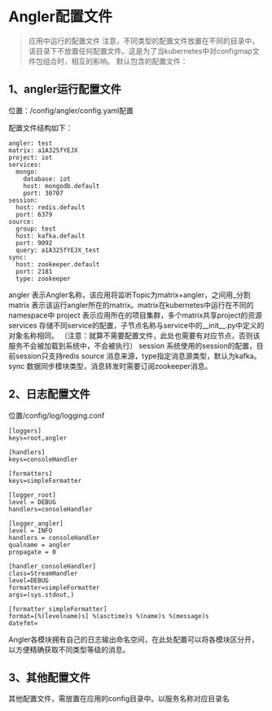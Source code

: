 # Angler配置文件

> 应用中运行的配置文件
注意，不同类型的配置文件放置在不同的目录中，该目录下不放置任何配置文件。这是为了当kubernetes中对configmap文件包组合时，相互的影响。
默认包含的配置文件：

## 1、angler运行配置文件

位置：/config/angler/config.yaml配置

配置文件结构如下：
```
angler: test
matrix: a1A325fYEJX
project: iot
services:
  mongo:
    database: iot
    host: mongodb.default
    port: 30707
session:
  host: redis.default
  port: 6379
source:
  group: test
  host: kafka.default
  port: 9092
  query: a1A325fYEJX_test
sync:
  host: zookeeper.default
  port: 2181
  type: zookeeper
```

angler      表示Angler名称，该应用将监听Topic为matrix+angler，之间用_分割
matrix      表示该运行angler所在的matrix。matrix在kubernetes中运行在不同的namespace中
project     表示应用所在的项目集群，多个matrix共享project的资源
services    存储不同service的配置，子节点名称与service中的__init__.py中定义的对象名称相同。
            （注意：就算不需要配置文件，此处也需要有对应节点，否则该服务不会被加载到系统中，不会被执行）
session     系统使用的session的配置，目前session只支持redis
source      消息来源，type指定消息源类型，默认为kafka。
sync        数据同步模块类型，消息转发时需要订阅zookeeper消息。

## 2、日志配置文件
位置/config/log/logging.conf
```
[loggers]
keys=root,angler

[handlers]
keys=consoleHandler

[formatters]
keys=simpleFormatter

[logger_root]
level = DEBUG
handlers=consoleHandler

[logger_angler]
level = INFO
handlers = consoleHandler
qualname = angler
propagate = 0

[handler_consoleHandler]
class=StreamHandler
level=DEBUG
formatter=simpleFormatter
args=(sys.stdout,)

[formatter_simpleFormatter]
format=[%(levelname)s] %(asctime)s %(name)s %(message)s
datefmt=
```
Angler各模块拥有自己的日志输出命名空间，在此处配置可以将各模块区分开，以方便精确获取不同类型等级的消息。

## 3、其他配置文件
其他配置文件，需放置在应用的config目录中。以服务名称对应目录名